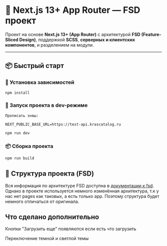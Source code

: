 # 🚀 Next.js 13+ App Router — FSD проект

Проект на основе **Next.js 13+ (App Router)** с архитектурой **FSD (Feature-Sliced Design)**, поддержкой **SCSS**, **серверных и клиентских компонентов**, и разделением на модули.

---

## 📦 Быстрый старт

### 🔧 Установка зависимостей

```bash
npm install
```

### 🚀 Запуск проекта в dev-режиме

`Прописать энвы:`

`NEXT_PUBLIC_BASE_URL=https://test-api.krascatalog.ru`


```bash
npm run dev
```

### 📦 Сборка проекта

```bash
npm run build
```

## 📁 Структура проекта (FSD)

Вся информация по архитектуре FSD доступна в [документации к fsd](https://feature-sliced.github.io/documentation/ru/docs/get-started/overview).
Однако в проекте используется немного изменённая архитектура, т.к у нас нет pages как таковых, а есть только app. Поэтому структура будет немного отличаться от оригинала.

## Что сделано дополнительно

Кнопки "Загрузить еще" появляются если есть что загрузить

Переключение темной и светлой темы

